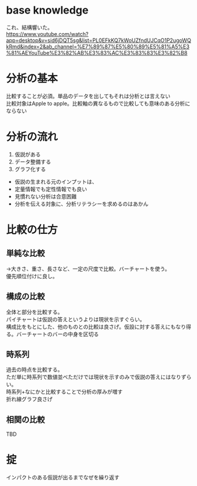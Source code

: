 # base knowledge
これ、結構響いた。  
https://www.youtube.com/watch?app=desktop&v=sid6jDQT5sg&list=PL0EFkKQ7kWoUZfndUJCqO1P2ugoWQkRmd&index=2&ab_channel=%E7%89%87%E5%80%89%E5%81%A5%E3%81%AEYouTube%E3%82%AB%E3%83%AC%E3%83%83%E3%82%B8

# 分析の基本
比較することが必須。単品のデータを出してもそれは分析とは言えない  
比較対象はApple to apple。比較軸の異なるもので比較しても意味のある分析にならない  

# 分析の流れ
1. 仮説がある
2. データ整備する
3. グラフ化する

- 仮説の生まれる元のインプットは、
- 定量情報でも定性情報でも良い
- 見慣れない分析は合意困難
- 分析を伝える対象に、分析リテラシーを求めるのはあかん

# 比較の仕方

## 単純な比較
→大きさ、重さ、長さなど、一定の尺度で比較。バーチャートを使う。  
優先順位付けに良し。  

## 構成の比較
全体と部分を比較する。  
パイチャートは仮説の答えというよりは現状を示すぐらい。  
構成比をもとにした、他のものとの比較は良さげ。仮設に対する答えにもなり得る。バーチャートのバーの中身を区切る

## 時系列
過去の時点を比較する。  
ただ単に時系列で数値並べただけでは現状を示すのみで仮説の答えにはなりずらい。  
時系列+なにかと比較することで分析の厚みが増す  
折れ線グラフ良さげ  

## 相関の比較
TBD

# 掟
インパクトのある仮説が出るまでなぜを繰り返す